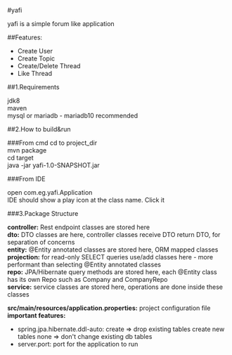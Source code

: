#yafi

yafi is a simple forum like application  

##Features:
* Create User  
* Create Topic  
* Create/Delete Thread  
* Like Thread

##1.Requirements

jdk8  
maven  
mysql or mariadb - mariadb10 recommended

##2.How to build&run

###From cmd
cd to project_dir  
mvn package  
cd target  
java -jar yafi-1.0-SNAPSHOT.jar  

###From IDE

open com.eg.yafi.Application  
IDE should show a play icon at the class name. Click it

###3.Package Structure

**controller:** Rest endpoint classes are stored here  
**dto:** DTO classes are here, controller classes receive DTO return DTO, for separation of concerns  
**entity:** @Entity annotated classes are stored here, ORM mapped classes  
**projection:** for read-only SELECT queries use/add classes here - more performant than selecting @Entity annotated classes  
**repo:** JPA/Hibernate query methods are stored here, each @Entity class has its own Repo such as Company and CompanyRepo  
**service:** service classes are stored here, operations are done inside these classes  

**src/main/resources/application.properties:** project configuration file  
**important features:**  
* spring.jpa.hibernate.ddl-auto: create => drop existing tables create new tables none => don't change existing db tables
* server.port: port for the application to run
